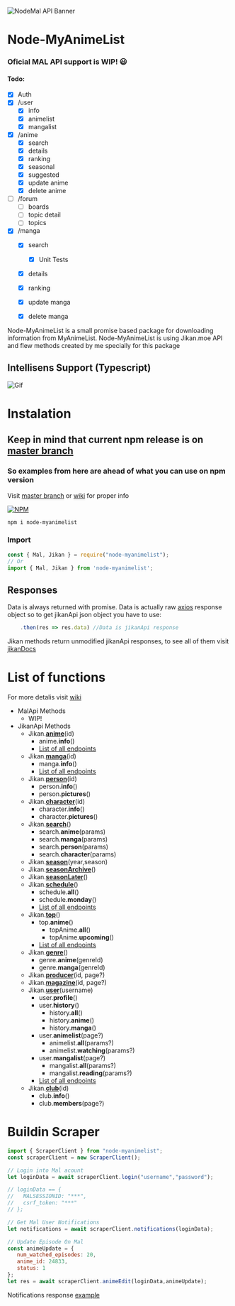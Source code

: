 ![NodeMal API Banner](https://i.imgur.com/IcBShyO.png)

# Node-MyAnimeList
### Oficial MAL API support is WIP! :smiley:
#### Todo:
- [x] Auth
- [x] /user
  - [x] info
  - [x] animelist
  - [x] mangalist
- [x] /anime
  - [x] search 
  - [x] details
  - [x] ranking
  - [x] seasonal
  - [x] suggested  
  - [x] update anime
  - [x] delete anime
- [ ] /forum
  - [ ] boards
  - [ ] topic detail
  - [ ] topics
- [x] /manga
  - [x] search 
    - [x] Unit Tests
  - [x] details
  - [x] ranking  
  - [x] update manga
  - [x] delete manga


Node-MyAnimeList is a small promise based package for downloading information from MyAnimeList.
Node-MyAnimeList is using Jikan.moe API and flew methods created by me specially for this package


## Intellisens Support (Typescript)
![Gif](https://i.imgur.com/J1dUQf2.gif)

# Instalation
## Keep in mind that current npm release is on [master branch](https://github.com/PolyMeilex/node-myanimelist/tree/master)
### So examples from here are ahead of what you can use on npm version
Visit [master branch](https://github.com/PolyMeilex/node-myanimelist/tree/master) or [wiki](https://github.com/PolyMeilex/node-myanimelist/wiki) for proper info

[![NPM](https://nodei.co/npm/node-myanimelist.png)](https://nodei.co/npm/node-myanimelist/)

```
npm i node-myanimelist
```
### Import
```js
const { Mal, Jikan } = require("node-myanimelist");
// Or
import { Mal, Jikan } from 'node-myanimelist';
```
## Responses
Data is always returned with promise.
Data is actually raw [axios](https://www.npmjs.com/package/axios) response object so to get jikanApi json object you have to use:
```ts
	.then(res => res.data) //Data is jikanApi response
```
Jikan methods return unmodified jikanApi responses, to see all of them visit [jikanDocs](https://jikan.docs.apiary.io/)
# List of functions
For more detalis visit [wiki](https://github.com/PolyMeilex/node-myanimelist/wiki)
* MalApi Methods
  * WIP!
* JikanApi Methods
	* Jikan.**[anime](https://github.com/PolyMeilex/node-myanimelist/wiki/Anime)**(id)
		* anime.**info**()
 		* [List of all endpoints](https://github.com/PolyMeilex/node-myanimelist/wiki/Anime)
	* Jikan.**[manga](https://github.com/PolyMeilex/node-myanimelist/wiki/Manga)**(id) 
 		* manga.**info**()
 		* [List of all endpoints](https://github.com/PolyMeilex/node-myanimelist/wiki/Manga)
	* Jikan.**[person](https://github.com/PolyMeilex/node-myanimelist/wiki/Person)**(id) 
		* person.**info**()
		* person.**pictures**()
	* Jikan.**[character](https://github.com/PolyMeilex/node-myanimelist/wiki/Character)**(id) 
		* character.**info**()
	 	* character.**pictures**()
 	* Jikan.**[search](https://github.com/PolyMeilex/node-myanimelist/wiki/Search)**()
	 	* search.**anime**(params)
	 	* search.**manga**(params)
	 	* search.**person**(params)
	 	* search.**character**(params)
 	* Jikan.**[season](https://github.com/PolyMeilex/node-myanimelist/wiki/Season)**(year,season)
 	* Jikan.**[seasonArchive](https://github.com/PolyMeilex/node-myanimelist/wiki/Season)**()
 	* Jikan.**[seasonLater](https://github.com/PolyMeilex/node-myanimelist/wiki/Season)**() 
	* Jikan.**[schedule](https://github.com/PolyMeilex/node-myanimelist/wiki/Schedule)**()
		* schedule.**all**()
		* schedule.**monday**()
		* [List of all endpoints](https://github.com/PolyMeilex/node-myanimelist/wiki/Schedule)
	* Jikan.**[top](https://github.com/PolyMeilex/node-myanimelist/wiki/Top)**()
		* top.**anime**()
			* topAnime.**all**()
			* topAnime.**upcoming**()
 		* [List of all endpoints](https://github.com/PolyMeilex/node-myanimelist/wiki/Top)
	* Jikan.**[genre](https://github.com/PolyMeilex/node-myanimelist/wiki/Genre)**()
		* genre.**anime**(genreId)
		* genre.**manga**(genreId)
	* Jikan.**[producer](https://github.com/PolyMeilex/node-myanimelist/wiki/Producer)**(id, page?)
	* Jikan.**[magazine](https://github.com/PolyMeilex/node-myanimelist/wiki/Magazine)**(id, page?)
	* Jikan.**[user](https://github.com/PolyMeilex/node-myanimelist/wiki/User)**(username)
		* user.**profile**()
		* user.**history**()
			* history.**all**()
			* history.**anime**()
 			* history.**manga**()
		* user.**animelist**(page?)
			* animelist.**all**(params?)
 			* animelist.**watching**(params?)
		* user.**mangalist**(page?)
			* mangalist.**all**(params?)
 			* mangalist.**reading**(params?)
 		* [List of all endpoints](https://github.com/PolyMeilex/node-myanimelist/wiki/User)
	* Jikan.**[club](https://github.com/PolyMeilex/node-myanimelist/wiki/Club)**(id)
		* club.**info**()
		* club.**members**(page?)

# Buildin Scraper
```js
import { ScraperClient } from "node-myanimelist";
const scraperClient = new ScraperClient();

// Login into Mal acount
let loginData = await scraperClient.login("username","password");

// loginData == {
//   MALSESSIONID: "***",
//   csrf_token: "***"
// };

// Get Mal User Notifications
let notifications = await scraperClient.notifications(loginData);

// Update Episode On Mal
const animeUpdate = {
   num_watched_episodes: 20,
   anime_id: 24833,
   status: 1
};
let res = await scraperClient.animeEdit(loginData,animeUpdate);

```
Notifications response [example](https://github.com/PolyMeilex/node-myanimelist/blob/master/dataExamples/exampleNotyfications.json)
